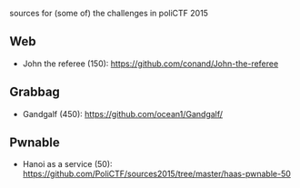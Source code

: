 sources for (some of) the challenges in poliCTF 2015

## Web
- John the referee (150): https://github.com/conand/John-the-referee


## Grabbag
- Gandgalf (450): https://github.com/ocean1/Gandgalf/

## Pwnable
- Hanoi as a service (50): https://github.com/PoliCTF/sources2015/tree/master/haas-pwnable-50
